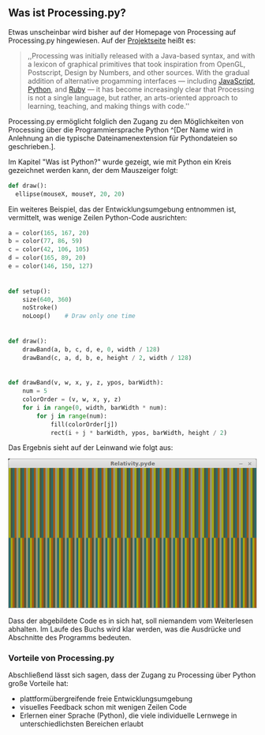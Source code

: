 ## Was ist Processing.py?

Etwas unscheinbar wird bisher auf der Homepage von Processing auf Processing.py hingewiesen. Auf der [Projektseite](http://py.processing.org/) heißt es:

> ,,Processing was initially released with a Java-based syntax, and with a lexicon of graphical primitives that took inspiration from OpenGL, Postscript, Design by Numbers, and other sources. With the gradual addition of alternative progamming interfaces — including [JavaScript](http://p5js.org/), [Python](http://py.processing.org/), and [Ruby](https://github.com/jashkenas/ruby-processing) — it has become increasingly clear that Processing is not a single language, but rather, an arts-oriented approach to learning, teaching, and making things with code.''

Processing.py ermöglicht folglich den Zugang zu den Möglichkeiten von Processing über die Programmiersprache Python ^[Der Name wird in Anlehnung an die typische Dateinamenextension für Pythondateien so geschrieben.].

Im Kapitel "Was ist Python?" wurde gezeigt, wie mit Python ein Kreis gezeichnet werden kann, der dem Mauszeiger folgt:

```python
def draw():
  ellipse(mouseX, mouseY, 20, 20)
```

Ein weiteres Beispiel, das der Entwicklungsumgebung entnommen ist, vermittelt, was wenige Zeilen Python-Code ausrichten:

```python
a = color(165, 167, 20)
b = color(77, 86, 59)
c = color(42, 106, 105)
d = color(165, 89, 20)
e = color(146, 150, 127)


def setup():
    size(640, 360)
    noStroke()
    noLoop()    # Draw only one time


def draw():
    drawBand(a, b, c, d, e, 0, width / 128)
    drawBand(c, a, d, b, e, height / 2, width / 128)


def drawBand(v, w, x, y, z, ypos, barWidth):
    num = 5
    colorOrder = (v, w, x, y, z)
    for i in range(0, width, barWidth * num):
        for j in range(num):
            fill(colorOrder[j])
            rect(i + j * barWidth, ypos, barWidth, height / 2)
```

Das Ergebnis sieht auf der Leinwand wie folgt aus:

![Durch die unterschiedliche Abfolge der Farben in den Zeilen entsteht eine Wahrnehmungsverschiebung, obwohl die beteiligten Farben oben und unten gleich sind.](../images/relativity.png)

Dass der abgebildete Code es in sich hat, soll niemandem vom Weiterlesen abhalten. Im Laufe des Buchs wird klar werden, was die Ausdrücke und Abschnitte des Programms bedeuten.

### Vorteile von Processing.py

Abschließend lässt sich sagen, dass der Zugang zu Processing über Python große Vorteile hat:

- plattformübergreifende freie Entwicklungsumgebung
- visuelles Feedback schon mit wenigen Zeilen Code
- Erlernen einer Sprache (Python), die viele individuelle Lernwege in unterschiedlichsten Bereichen erlaubt
